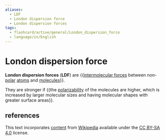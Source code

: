 ```yaml
---
aliases:
  - LDF
  - London dispersion force
  - London dispersion forces
tags:
  - flashcard/active/general/London_dispersion_force
  - language/in/English
---
```


# London dispersion force

__London dispersion forces__ (__LDF__) are {{[intermolecular forces](intermolecular%20force.md) between non-[polar](chemical%20polarity.md) [atoms](atom.md) and [molecules](molecule.md)}}. <!--SR:!2026-08-14,898,310-->

They are stronger if {{the [polarizability](polarizability.md) of the molecules are higher, which is increased by larger molecular sizes and having molecular shapes with greater surface areas}}. <!--SR:!2024-12-14,323,230-->

## references

This text incorporates [content](https://en.wikipedia.org/wiki/London_dispersion_force) from [Wikipedia](Wikipedia.md) available under the [CC BY-SA 4.0](https://creativecommons.org/licenses/by-sa/4.0/) license.
